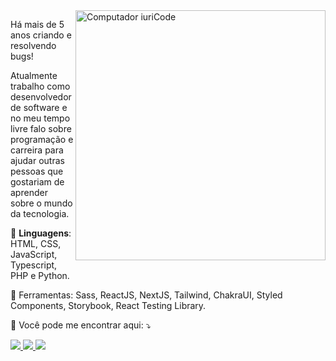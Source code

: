 <img src="https://raw.githubusercontent.com/MicaelliMedeiros/micaellimedeiros/master/image/computer-illustration.png" min-width="400px" max-width="400px" width="400px" align="right" alt="Computador iuriCode">

<p align="left"> 
  Há mais de 5 anos criando e resolvendo bugs!
</p>
<p align="left">
  Atualmente trabalho como desenvolvedor de software e no meu tempo livre falo sobre programação e carreira para ajudar outras pessoas que gostariam de aprender sobre o mundo da tecnologia.
</p>

<p align="left">
  🦄 <strong>Linguagens</strong>: HTML, CSS, JavaScript, Typescript, PHP e Python.
</p>

<p align="left">
  💼 Ferramentas: Sass, ReactJS, NextJS, Tailwind, ChakraUI, Styled Components, Storybook, React Testing Library.
</p>

<p align="left">
  💌 Você pode me encontrar aqui: ⤵️
</p>

<p align="left">
  <a href="https://www.instagram.com/devlucaslopes/" alt="Instagram">
    <img src="https://img.shields.io/badge/-Instagram-AC04FF?style=for-the-badge&logo=Instagram&logoColor=FFFFFF&link=https://www.instagram.com/devlucaslopes"/>
  </a>
  
  <a href="https://twitch.tv/devlucaslopes" alt="Twitch">
    <img src="https://img.shields.io/badge/-Twitch-AC04FF?style=for-the-badge&logo=Twitch&logoColor=FFFFFF&link=https://twitch.tv/devlucaslopes"/>
  </a>
  
  <a href="https://www.linkedin.com/in/devlucaslopes/" alt="LinkedIn">
    <img src="https://img.shields.io/badge/-LinkedIn-AC04FF?style=for-the-badge&logo=LinkedIn&logoColor=FFFFFF&link=https://www.linkedin.com/in/devlucaslopes/"/>
  </a>
</p>  
